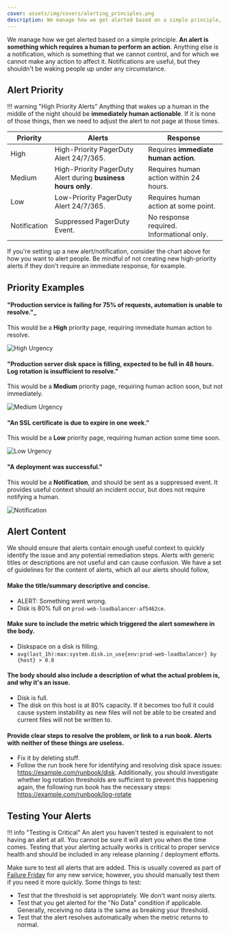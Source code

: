 ```yaml
---
cover: assets/img/covers/alerting_principles.png
description: We manage how we get alerted based on a simple principle, an alert is something which requires a human to perform an action. Anything else is a notification, which is something that we cannot control, and for which we cannot make any action to affect it. Notifications are useful, but they shouldn't be waking people up under any circumstance.
---
```

We manage how we get alerted based on a simple principle. **An alert is something which requires a human to perform an action**. Anything else is a notification, which is something that we cannot control, and for which we cannot make any action to affect it. Notifications are useful, but they shouldn't be waking people up under any circumstance.

## Alert Priority

!!! warning "High Priority Alerts"
    Anything that wakes up a human in the middle of the night should be **immediately human actionable**. If it is none of those things, then we need to adjust the alert to not page at those times.

| Priority | Alerts | Response |
| -------- | ------ | -------- |
| High | High-Priority PagerDuty Alert 24/7/365. | Requires **immediate human action**. |
| Medium | High-Priority PagerDuty Alert during **business hours only**. | Requires human action within 24 hours. |
| Low | Low-Priority PagerDuty Alert 24/7/365. | Requires human action at some point. |
| Notification | Suppressed PagerDuty Event. | No response required. Informational only. |

If you're setting up a new alert/notification, consider the chart above for how you want to alert people. Be mindful of not creating new high-priority alerts if they don't require an immediate response, for example.

## Priority Examples

#### "Production service is failing for 75% of requests, automation is unable to resolve."_
This would be a **High** priority page, requiring immediate human action to resolve.

![High Urgency](../assets/img/screenshots/high_urgency.png)

#### "Production server disk space is filling, expected to be full in 48 hours. Log rotation is insufficient to resolve."
This would be a **Medium** priority page, requiring human action soon, but not immediately.

![Medium Urgency](../assets/img/screenshots/high_business_hours.png)

#### "An SSL certificate is due to expire in one week."
This would be a **Low** priority page, requiring human action some time soon.

![Low Urgency](../assets/img/screenshots/low_urgency.png)

#### "A deployment was successful."
This would be a **Notification**, and should be sent as a suppressed event. It provides useful context should an incident occur, but does not require notifying a human.

![Notification](../assets/img/screenshots/suppressed.png)


## Alert Content

We should ensure that alerts contain enough useful context to quickly identify the issue and any potential remediation steps. Alerts with generic titles or descriptions are not useful and can cause confusion. We have a set of guidelines for the content of alerts, which all our alerts should follow,

#### Make the title/summary descriptive and concise.
  * <span class="icon bad"></span>  ALERT: Something went wrong.
  * <span class="icon good"></span> Disk is 80% full on `prod-web-loadbalancer-af5462ce`.

#### Make sure to include the metric which triggered the alert somewhere in the body.
  * <span class="icon bad"></span>  Diskspace on a disk is filling.
  * <span class="icon good"></span> `avg(last_1h):max:system.disk.in_use{env:prod-web-loadbalancer} by {host} > 0.8`

#### The body should also include a description of what the actual problem is, and why it's an issue.
  * <span class="icon bad"></span>  Disk is full.
  * <span class="icon good"></span> The disk on this host is at 80% capacity. If it becomes too full it could cause system instability as new files will not be able to be created and current files will not be written to.

#### Provide clear steps to resolve the problem, or link to a run book. Alerts with neither of these things are useless.
  * <span class="icon bad"></span>  Fix it by deleting stuff.
  * <span class="icon good"></span> Follow the run book here for identifying and resolving disk space issues: https://example.com/runbook/disk. Additionally, you should investigate whether log rotation thresholds are sufficient to prevent this happening again, the following run book has the necessary steps: https://example.com/runbook/log-rotate


## Testing Your Alerts

!!! info "Testing is Critical"
    An alert you haven't tested is equivalent to not having an alert at all. You cannot be sure it will alert you when the time comes. Testing that your alerting actually works is critical to proper service health and should be included in any release planning / deployment efforts.

Make sure to test all alerts that are added. This is usually covered as part of [Failure Friday](https://www.pagerduty.com/blog/failure-friday-at-pagerduty/) for any new service; however, you should manually test them if you need it more quickly. Some things to test:

* Test that the threshold is set appropriately. We don't want noisy alerts.
* Test that you get alerted for the "No Data" condition if applicable. Generally, receiving no data is the same as breaking your threshold.
* Test that the alert resolves automatically when the metric returns to normal.
